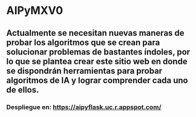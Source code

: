 # AIPyMXV0

## Actualmente se necesitan nuevas maneras de probar los algoritmos que se crean para solucionar problemas de bastantes índoles, por lo que se plantea crear este sitio web en donde se dispondrán herramientas para probar algoritmos de IA y lograr comprender cada uno de ellos.

### Despliegue en: https://aipyflask.uc.r.appspot.com/
